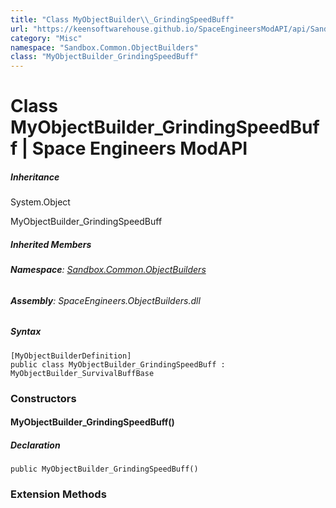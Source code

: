 ```yaml
---
title: "Class MyObjectBuilder\\_GrindingSpeedBuff"
url: "https://keensoftwarehouse.github.io/SpaceEngineersModAPI/api/Sandbox.Common.ObjectBuilders.MyObjectBuilder_GrindingSpeedBuff.html"
category: "Misc"
namespace: "Sandbox.Common.ObjectBuilders"
class: "MyObjectBuilder_GrindingSpeedBuff"
---
```


# Class MyObjectBuilder\_GrindingSpeedBuff | Space Engineers ModAPI

##### Inheritance

System.Object

MyObjectBuilder\_GrindingSpeedBuff

##### Inherited Members

###### **Namespace**: [Sandbox.Common.ObjectBuilders](https://keensoftwarehouse.github.io/SpaceEngineersModAPI/api/Sandbox.Common.ObjectBuilders.html)

###### **Assembly**: SpaceEngineers.ObjectBuilders.dll

##### Syntax

```
[MyObjectBuilderDefinition]
public class MyObjectBuilder_GrindingSpeedBuff : MyObjectBuilder_SurvivalBuffBase
```

### Constructors

#### MyObjectBuilder\_GrindingSpeedBuff()

##### Declaration

```
public MyObjectBuilder_GrindingSpeedBuff()
```

### Extension Methods